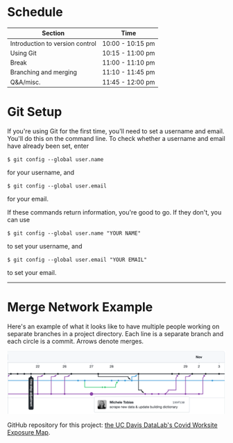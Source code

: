 Schedule
========

| Section | Time |
| ------- | ---- |
| Introduction to version control | 10:00 - 10:15 pm |
| Using Git | 10:15 - 11:00 pm |
| Break | 11:00 - 11:10 pm |
| Branching and merging | 11:10 - 11:45 pm |
| Q&A/misc. | 11:45 - 12:00 pm |

Git Setup
=========

If you're using Git for the first time, you'll need to set a username and email. You'll do this
on the command line. To check whether a username and email have already been set, enter

```
$ git config --global user.name
```

for your username, and 

```
$ git config --global user.email
```

for your email.

If these commands return information, you're good to go. If they don't, you can use

```
$ git config --global user.name "YOUR NAME"
```

to set your username, and

```
$ git config --global user.email "YOUR EMAIL"
```

to set your email.

---

Merge Network Example
=====================

Here's an example of what it looks like to have multiple people working on separate branches in a
project directory. Each line is a separate branch and each circle is a commit. Arrows denote merges.

![Covid Exposure Map, UC Davis DataLab](../img/covid_exposure_map_commit_network.png)

GitHub repository for this project: [the UC Davis DataLab's Covid Worksite Exposure Map].

[the UC Davis DataLab's Covid Worksite Exposure Map]: https://github.com/datalab-dev/covid_worksite_exposure
